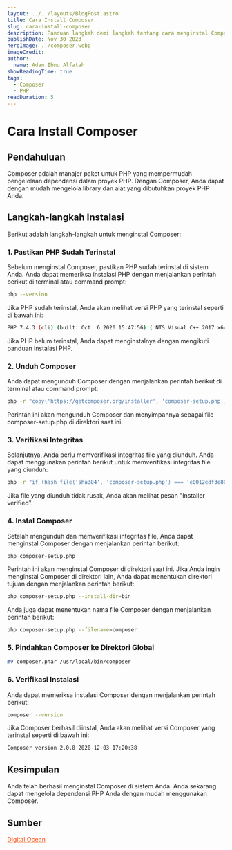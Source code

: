 ```yaml
---
layout: ../../layouts/BlogPost.astro
title: Cara Install Composer
slug: cara-install-composer
description: Panduan langkah demi langkah tentang cara menginstal Composer pada sistem Anda.
publishDate: Nov 30 2023
heroImage: ../composer.webp
imageCredit: 
author:
  name: Adam Ibnu Alfatah
showReadingTime: true
tags:
  - Composer
  - PHP
readDuration: 5
---
```


# <span class="text-white">Cara Install Composer</span>

## <span class="text-white">Pendahuluan</span>

Composer adalah manajer paket untuk PHP yang mempermudah pengelolaan dependensi dalam proyek PHP. Dengan Composer, Anda dapat dengan mudah mengelola library dan alat yang dibutuhkan proyek PHP Anda.

## <span class="text-white">Langkah-langkah Instalasi</span>

Berikut adalah langkah-langkah untuk menginstal Composer:

### <span class="text-white">1. Pastikan PHP Sudah Terinstal</span>

Sebelum menginstal Composer, pastikan PHP sudah terinstal di sistem Anda. Anda dapat memeriksa instalasi PHP dengan menjalankan perintah berikut di terminal atau command prompt:

```bash
php --version
```

Jika PHP sudah terinstal, Anda akan melihat versi PHP yang terinstal seperti di bawah ini:

```bash
PHP 7.4.3 (cli) (built: Oct  6 2020 15:47:56) ( NTS Visual C++ 2017 x64 )
```

Jika PHP belum terinstal, Anda dapat menginstalnya dengan mengikuti panduan instalasi PHP.

### <span class="text-white">2. Unduh Composer</span>

Anda dapat mengunduh Composer dengan menjalankan perintah berikut di terminal atau command prompt:

```bash
php -r "copy('https://getcomposer.org/installer', 'composer-setup.php');"
```

Perintah ini akan mengunduh Composer dan menyimpannya sebagai file composer-setup.php di direktori saat ini.

### <span class="text-white">3. Verifikasi Integritas</span>

Selanjutnya, Anda perlu memverifikasi integritas file yang diunduh. Anda dapat menggunakan perintah berikut untuk memverifikasi integritas file yang diunduh:

```bash
php -r "if (hash_file('sha384', 'composer-setup.php') === 'e0012edf3e80b6978849f5eff0d4b4e4c79ff1609dd1e613307e16318854d24ae64f26d17af3ef0bf7cfb710ca74755a') { echo 'Installer verified'; } else { echo 'Installer corrupt'; unlink('composer-setup.php'); } echo PHP_EOL;"
```

Jika file yang diunduh tidak rusak, Anda akan melihat pesan "Installer verified".

### <span class="text-white">4. Instal Composer</span>

Setelah mengunduh dan memverifikasi integritas file, Anda dapat menginstal Composer dengan menjalankan perintah berikut:

```bash
php composer-setup.php
```


Perintah ini akan menginstal Composer di direktori saat ini. Jika Anda ingin menginstal Composer di direktori lain, Anda dapat menentukan direktori tujuan dengan menjalankan perintah berikut:

```bash
php composer-setup.php --install-dir=bin
```

Anda juga dapat menentukan nama file Composer dengan menjalankan perintah berikut:

```bash
php composer-setup.php --filename=composer
```

### <span class="text-white">5. Pindahkan Composer ke Direktori Global</span>

```bash
mv composer.phar /usr/local/bin/composer
```

### <span class="text-white">6. Verifikasi Instalasi</span>

Anda dapat memeriksa instalasi Composer dengan menjalankan perintah berikut:

```bash
composer --version
```

Jika Composer berhasil diinstal, Anda akan melihat versi Composer yang terinstal seperti di bawah ini:

```bash
Composer version 2.0.8 2020-12-03 17:20:38
```

## <span class="text-white">Kesimpulan</span>

Anda telah berhasil menginstal Composer di sistem Anda. Anda sekarang dapat mengelola dependensi PHP Anda dengan mudah menggunakan Composer.

## <span class="text-white">Sumber</span>

<a href = "https://www.digitalocean.com/community/tutorials/how-to-install-and-use-composer-on-ubuntu-20-04" style="color: orangered"> Digital Ocean </a>


